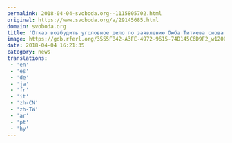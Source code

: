 ```yaml
---
permalink: 2018-04-04-svoboda.org--1115805702.html
original: https://www.svoboda.org/a/29145685.html
domain: svoboda.org
title: 'Отказ возбудить уголовное дело по заявлению Оюба Титиева снова отменен'
image: https://gdb.rferl.org/3555FB42-A3FE-4972-9615-74D145C6D9F2_w1200_r1_s.jpg
date: 2018-04-04 16:21:35
category: news
translations: 
 - 'en'
 - 'es'
 - 'de'
 - 'ja'
 - 'fr'
 - 'it'
 - 'zh-CN'
 - 'zh-TW'
 - 'ar'
 - 'pt'
 - 'hy'
---
```



